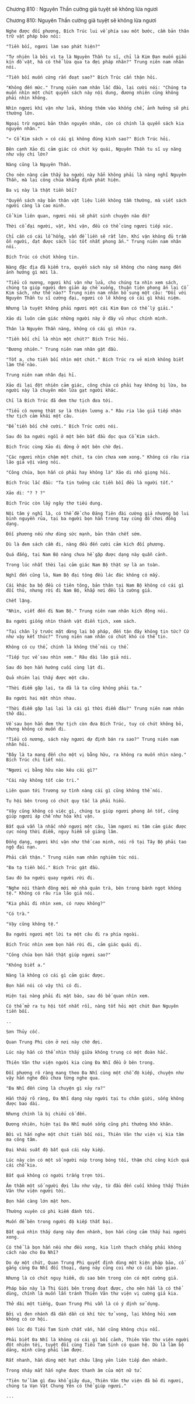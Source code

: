 




Chương 810 : Nguyên Thần cường giả tuyệt sẽ không lừa ngươi


Chương 810: Nguyên Thần cường giả tuyệt sẽ không lừa ngươi

	Nghe được đối phương, Bích Trúc lui về phía sau môt bước, cầm bản thân trữ vật pháp bảo nói:

	"Tiền bối, ngươi làm sao phát hiện?"

	"Tự nhiên là bởi vì ta là Nguyên Thần tu sĩ, chỉ là Kim Đan muốn giấu kín đồ vật, há có thể lừa qua ta đợi pháp nhãn?" Trung niên nam nhân nói.

	"Tiền bối muốn cứng rắn đoạt sao?" Bích Trúc cẩn thận hỏi.

	"Không đến mức." Trung niên nam nhân lắc đầu, lại cười nói: "Chúng ta muốn nhìn một chút quyển sách này nội dung, đương nhiên cũng không phải nhìn không.

	Nhìn ngươi khí vận như lửa, không thêm vào khống chế, ảnh hưởng sẽ phi thường lớn.

	Ngoại trừ ngươi bản thân nguyên nhân, còn có chính là quyển sách kia nguyên nhân."

	"« Cổ Kim sách » có cái gì không đúng kình sao?" Bích Trúc hỏi.

	Bên cạnh Xảo di cảm giác có chút kỳ quái, Nguyên Thần tu sĩ uy năng như vậy chi lớn?

	Nàng cũng là Nguyên Thần.

	Cho nên nàng cảm thấy ba người này hẳn không phải là nàng nghĩ Nguyên Thần, mà lại công chúa khẳng định phát hiện.

	Ba vị này là thật tiền bối?

	"Quyển sách này bản thân vật liệu liền không tầm thường, mà viết sách người càng là cao minh.

	Cổ kim liên quan, ngươi nói sẽ phát sinh chuyện nào đó?

	Thời cổ đại người, vật, khí vận, đều có thể cùng ngươi tiếp xúc.

	Chỉ cần có cái lỗ hổng, vấn đề liền sẽ rất lớn. Khí vận không đủ trầm ổn người, đạt được sách lúc tốt nhất phong ấn." Trung niên nam nhân nói.

	Bích Trúc có chút không tin.

	Nàng đặc địa đã kiểm tra, quyển sách này sẽ không cho nàng mang đến ảnh hưởng gì mới là.

	"Tiểu cô nương, ngươi khí vận như lửa, cho chúng ta nhìn xem sách, chúng ta giúp ngươi đơn giản áp chế xuống, thuận tiện phong ấn lại Cổ Kim sách, như thế nào?" Trung niên nam nhân bổ sung một câu: "Đối với Nguyên Thần tu sĩ cường đại, ngươi có lẽ không có cái gì khái niệm.

	Nhưng là tuyệt không phải ngươi một cái Kim Đan có thể lý giải."

	Xảo di luôn cảm giác những người này ở đây vũ nhục chính mình.

	Thân là Nguyên Thần nàng, không có cái gì nhìn ra.

	"Tiền bối chỉ là nhìn một chút?" Bích Trúc hỏi.

	"Đương nhiên." Trung niên nam nhân gật đầu.

	"Tốt a, cho tiền bối nhìn một chút." Bích Trúc ra vẻ mình không biết làm thế nào.

	Trung niên nam nhân đại hỉ.

	Xảo di lại đột nhiên cảm giác, công chúa có phải hay không bị lừa, ba người này là chuyên môn lừa gạt người khác.

	Chỉ là Bích Trúc đã đem thư tịch đưa tới.

	"Tiểu cô nương thật sự là thiện lương a." Râu ria lão giả tiếp nhận thư tịch cảm khái một câu.

	"Để tiền bối chê cười." Bích Trúc cười nói.

	Sau đó ba người ngồi ở một bên bắt đầu đọc qua Cổ Kim sách.

	Bích Trúc cùng Xảo di đứng ở một bên chờ đợi.

	"Các ngươi nhìn chậm một chút, ta còn chưa xem xong." Không có râu ria lão giả vội vàng nói.

	"Công chúa, bọn hắn có phải hay không là" Xảo di nhỏ giọng hỏi.

	Bích Trúc lắc đầu: "Ta tin tưởng các tiền bối đều là người tốt."

	Xảo di: "? ? ?"

	Bích Trúc còn lấy ngây thơ tiếu dung.

	Nội tâm ý nghĩ là, có thể để cho Đăng Tiên đài cường giả nhượng bộ lui binh nguyền rủa, tại ba người bọn hắn trong tay cùng đồ chơi đồng dạng.

	Đối phương nếu như dùng sức mạnh, bản thân chết sớm.

	Dù là đem sách cầm đi, nàng đều đến cười cảm kích đối phương.

	Quá đắng, tại Nam Bộ nàng chưa hề gặp được dạng này quẫn cảnh.

	Trong lúc nhất thời lại cảm giác Nam Bộ thật sự là an toàn.

	Nghĩ đến cũng là, Nam Bộ đại tông đều lác đác không có mấy.

	Cái khác ba bộ đều có tiên tông, bản thân tại Nam Bộ không có cái gì đối thủ, nhưng rời đi Nam Bộ, khắp nơi đều là cường giả.

	Chết lặng.

	"Nhìn, viết đến đi Nam Bộ." Trung niên nam nhân kích động nói.

	Ba người giống nhìn thánh vật điển tịch, xem sách.

	"Tại chân lý trước mặt dừng lại bộ pháp, đến tận đây không tin tức? Cứ như vậy kết thúc?" Trung niên nam nhân có chút khó có thể tin.

	Không có cụ thể, chính là không thể nói cụ thể.

	"Tiếp tục về sau nhìn xem." Râu dài lão giả nói.

	Sau đó bọn hắn hướng cuối cùng lật đi.

	Quả nhiên lại thấy được một câu.

	"Thời điểm gặp lại, ta đã là ta cũng không phải ta."

	Ba người hai mặt nhìn nhau.

	"Thời điểm gặp lại lại là cái gì thời điểm đâu?" Trung niên nam nhân thở dài.

	Về sau bọn hắn đem thư tịch còn đưa Bích Trúc, tuy có chút không bỏ, nhưng không có muốn đi.

	"Tiểu cô nương, sách này ngươi dự định bán ra sao?" Trung niên nam nhân hỏi.

	"Đây là ta mang đến cho một vị bằng hữu, ra không ra muốn nhìn nàng." Bích Trúc chi tiết nói.

	"Ngươi vị bằng hữu nào kêu cái gì?"

	"Cái này không tốt cáo tri."

	Liên quan tới Trương sự tình nàng cái gì cũng không thể nói.

	Tụ hội bên trong có chút quy tắc là phải hiểu.

	"Vậy cũng không có việc gì, chúng ta giúp ngươi phong ấn tốt, cũng giúp ngươi áp chế như hỏa khí vận.

	Bất quá vẫn là nhắc nhở ngươi một câu, làm ngươi mi tâm cảm giác được cực nóng thời điểm, nguy hiểm sẽ giáng lâm.

	Đồng dạng, ngươi khí vận như thế cao minh, nói rõ tại Tây Bộ phải tao ngộ đại nạn.

	Phải cẩn thận." Trung niên nam nhân nghiêm túc nói.

	"Đa tạ tiền bối." Bích Trúc gật đầu.

	Sau đó ba người quay người rời đi.

	"Nghe nói thành đông mới mở nhà quán trà, bên trong bánh ngọt không tệ." Không có râu ria lão giả nói.

	"Kia phải đi nhìn xem, có rượu không?"

	"Có trà."

	"Vậy cũng không tệ."

	Ba người ngươi một lời ta một câu đi ra phía ngoài.

	Bích Trúc nhìn xem bọn hắn rời đi, cảm giác quái dị.

	"Công chúa bọn hắn thật giúp ngươi sao?"

	"Không biết a."

	Nàng là không có cái gì cảm giác được.

	Bọn hắn nói có vậy thì có đi.

	Hiện tại nàng phải đi mật báo, sau đó bế quan nhìn xem.

	Có thể mở ra tụ hội tốt nhất rồi, nàng tốt hỏi một chút Đan Nguyên tiền bối.

	..

	Sơn Thủy cốc.

	Quan Trung Phi còn ở nơi này chờ đợi.

	Lúc này hắn có thể nhìn thấy giữa không trung có một đoàn hắc.

	Thiên Văn thư viện người kia cùng Đa Nhĩ đều ở bên trong.

	Đối phương rõ ràng mang theo Đa Nhĩ cùng một chỗ độ kiếp, chuyện như vậy hắn nghe đều chưa từng nghe qua.

	"Đa Nhĩ đến cùng là chuyện gì xảy ra?"

	Hắn thấy rõ ràng, Đa Nhĩ dạng này người tại tu chân giới, sống không được bao dài.

	Nhưng chính là bị chiếu cố đến.

	Đương nhiên, hiện tại Đa Nhĩ muốn sống cũng phi thường khó khăn.

	Bởi vì hắn nghe một chút tiền bối nói, Thiên Văn thư viện vị kia tâm ma công tâm.

	Đại khái suất độ bất quá cái này kiếp.

	Lúc này còn có một số người núp trong bóng tối, thậm chí công kích quá cái chỗ kia.

	Bất quá không có người trắng trợn tới.

	Âm thầm một số người đợi lâu như vậy, từ đầu đến cuối không thấy Thiên Văn thư viện người tới.

	Bọn hắn càng lớn mật hơn.

	Thường xuyên có phi kiếm đánh tới.

	Muốn để bên trong người độ kiếp thất bại.

	Bất quá nhìn thấy dạng này đen nhánh, bọn hắn cũng cảm thấy hai người xong.

	Có thể là bọn hắn nếu như đều xong, kia linh thạch chẳng phải không cách nào cho Đa Nhĩ?

	Do dự một chút, Quan Trung Phi quyết định dùng một kiện pháp bảo, cố gắng cùng Đa Nhĩ đối thoại, dạng này cũng coi như có cái bàn giao.

	Nhưng là có chút nguy hiểm, dù sao bên trong còn có một cường giả.

	Pháp bảo này là Thi Giới bên trong đoạt được, cho nên hẳn là có thể dùng, chính là muốn lẩn tránh Thiên Văn thư viện vị cường giả kia.

	Thở dài một tiếng, Quan Trung Phi vẫn là có ý định sử dụng.

	Bởi vì đen nhánh đã dần dần có khí tức tử vong, lại không hỏi xem không có cơ hội.

	Đến lúc đó Tiếu Tam Sinh chất vấn, hắn cũng không chịu nổi.

	Phải biết Đa Nhĩ là không có cái gì bối cảnh, Thiên Văn thư viện người đột nhiên tới, tuyệt đối cùng Tiếu Tam Sinh có quan hệ. Dù là làm bộ dáng, mình cũng phải làm được.

	Rất nhanh, hắn dùng một hạt châu lặng yên liên tiếp đen nhánh.

	Trong nháy mắt hắn nghe được thanh âm của một nữ tử.

	"Tiên tử làm gì đau khổ giãy dụa, Thiên Văn thư viện đã bỏ đi ngươi, chúng ta Vạn Vật Chung Yên có thể giúp ngươi."

	...




